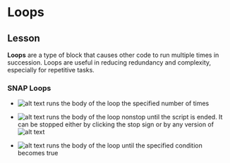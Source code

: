 # Loops 

## Lesson 

 

**Loops** are a type of block that causes other code to run multiple times in succession. Loops are useful in reducing redundancy and complexity, especially for repetitive tasks. 

 

### SNAP Loops 

 

* ![alt text](Loops_lesson_RepeatBlock) runs the body of the loop the specified number of times 

* ![alt text](Loops_lesson_ForeverBlock) runs the body of the loop nonstop until the script is ended. It can be stopped either by clicking the stop sign or by any version of ![alt text](Loops_lesson_StopBlock) 

* ![alt text](Loops_lesson_RepeatUntilBlock) runs the body of the loop until the specified condition becomes true 

 
